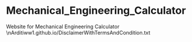 # Mechanical_Engineering_Calculator
Website for Mechanical Engineering Calculator
\nArditiww1.github.io/DisclaimerWithTermsAndCondition.txt

